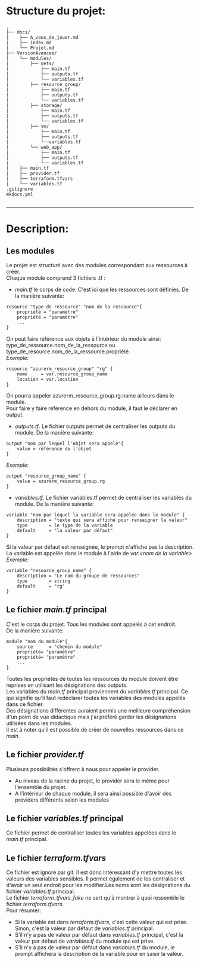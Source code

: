 
# Structure du projet:

```  
.  
├── docs/  
|    ├── A_vous_de_jouer.md  
|    ├── index.md  
|    └── Projet.md  
├── VersionAvancee/  
|    └── modules/  
|        ├── nets/
|            ├── main.tf  
|            ├── outputs.tf  
|            └── variables.tf     
|        ├── resource_group/  
|            ├── main.tf  
|            ├── outputs.tf  
|            └── variables.tf  
|        ├── storage/  
|            ├── main.tf  
|            ├── outputs.tf  
|            └── variables.tf  
|        ├── vm/  
|            ├── main.tf  
|            ├── outputs.tf  
|            └──variables.tf  
|        └── web_app/  
|            ├── main.tf  
|            ├── outputs.tf  
|            └── variables.tf  
|    ├── main.tf  
|    ├── provider.tf  
|    ├── terraform.tfvars  
|    └── variables.tf  
.gitignore  
mkdocs.yml  


```

***

# Description:

## Les modules

Le projet est structuré avec des modules correspondant aux ressources à créer.  
Chaque module comprend 3 fichiers .tf :

- *main.tf* le corps de code. C'est ici que les ressources sont définies. De la manière suivante:  
```
resource "type de ressource" "nom de la ressource"{
    propriété = "paramètre"
    propriété = "paramètre"
    ...  
}
```  
On peut faire référence aux objets à l'intérieur du module ainsi: type_de_ressource.nom_de_la_ressource ou type_de_resource.nom_de_la_ressource.propriété.  
*Exemple:*  
```
resource "azurerm_resource_group" "rg" {
    name     = var.resource_group_name
    location = var.location  
}
```  
On pourra appeler azurerm_resource_group.rg.name ailleurs dans le module.  
Pour faire y faire référence en dehors du module, il faut le déclarer en output.  

- *outputs.tf*. Le fichier outputs permet de centraliser les outputs du module.  De la manière suivante:  
```
output "nom par lequel l'objet sera appelé"{
    value = référence de l'objet
}
```  
*Exemple:*  
```
output "resource_group_name" {
    value = azurerm_resource_group.rg
}
```  

- *variables.tf*. Le fichier variables.tf permet de centraliser les variables du module. De la manière suivante:  
```
variable "nom par lequel la variable sera appelée dans le module" {
    description = "texte qui sera affiché pour renseigner la valeur"
    type        = le type de la variable
    default     = "la valeur par défaut"
}
```  
Si la valeur par défaut est renseignée, le prompt n'affiche pas la description.  
La variable est appelée dans le module à l'aide de *var.<nom de la variable\>*  
*Exemple:*  
```
variable "resource_group_name" {
    description = "Le nom du groupe de ressources"
    type        = string
    default     = "rg"
}
```

## Le fichier *main.tf* principal

C'est le corps du projet. Tous les modules sont appelés à cet endroit.  
De la manière suivante:    
```
module "nom du module"{  
    source      = "chemin du module"    
    propriété= "paramètre"   
    propriété= "paramètre"    
    ...    
}
```  
Toutes les propriétés de toutes les ressources du module doivent être reprises en utilisant les désignations des outputs.  
Les variables du *main.tf* principal proviennent du *variables.tf* principal. Ce qui signifie qu'il faut redéclarer toutes les variables des modules appelés dans ce fichier.  
Des désignations différentes auraient permis une meilleure compréhension d'un point de vue didactique mais j'ai préféré garder les désignations utilisées dans les modules.  
Il est à noter qu'il est possible de créer de nouvelles ressources dans ce *main*.  

## Le fichier *provider.tf*

Plusieurs possibilités s'offrent à nous pour appeler le provider.

* Au niveau de la racine du projet, le provider sera le même pour l'ensemble du projet. 
* A l'intérieur de chaque module, il sera ainsi possible d'avoir des providers différents selon les modules

## Le fichier *variables.tf* principal

Ce fichier permet de centraliser toutes les variables appelées dans le *main.tf* principal.

## Le fichier *terraform.tfvars*

Ce fichier est ignoré par git. Il est donc intéressant d'y mettre toutes les valeurs des variables sensibles. Il permet également de les centraliser et d'avoir un seul endroit pour les modifier.Les noms sont les désignations du fichier *variables.tf* principal.  
Le fichier *terraform_tfvars_fake* ne sert qu'à montrer à quoi ressemble le fichier *terraform.tfvars*.  
Pour résumer:

- Si la variable est dans *terraform.tfvars*, c'est cette valeur qui est prise. Sinon, c'est la valeur par défaut de *variables.tf* principal.
- S'il n'y a pas de valeur par défaut dans *variables.tf* principal, c'est la valeur par défaut de *variables.tf* du module qui est prise.
- S'il n'y a pas de valeur par défaut dans *variables.tf* du module, le prompt affichera la description de la variable pour en saisir la valeur. 